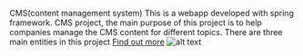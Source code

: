 CMS(content management system)
This is a webapp developed with spring framework.
CMS project, the main purpose of this project is to help companies manage the CMS
content for different topics. There are three main entities in this project
[Find out more](https://spring.io/)
![alt text](https://github.com/charity1475/CMS/blob/main/index.png?raw=true)



